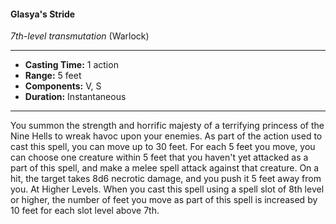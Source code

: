 #### Glasya's Stride
*7th-level transmutation* (Warlock)
___
- **Casting Time:** 1 action
- **Range:** 5 feet
- **Components:** V, S
- **Duration:** Instantaneous
---
You summon the strength and horrific majesty of a
terrifying princess of the Nine Hells to wreak havoc
upon your enemies. As part of the action used to
cast this spell, you can move up to 30 feet. For each
5 feet you move, you can choose one creature
within 5 feet that you haven't yet attacked as a part
of this spell, and make a melee spell attack against
that creature. On a hit, the target takes 8d6 necrotic
damage, and you push it 5 feet away from you.
At Higher Levels.  When you cast this spell using
a spell slot of 8th level or higher, the number of feet
you move as part of this spell is increased by 10 feet
for each slot level above 7th.
